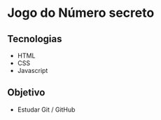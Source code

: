 # Jogo do Número secreto
## Tecnologias
* HTML
* CSS
* Javascript
## Objetivo
* Estudar Git / GitHub
